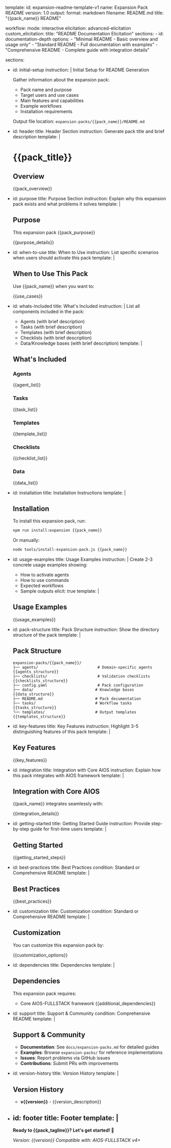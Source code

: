 template:
  id: expansion-readme-template-v1
  name: Expansion Pack README
  version: 1.0
  output:
    format: markdown
    filename: README.md
    title: "{{pack_name}} README"

workflow:
  mode: interactive
  elicitation: advanced-elicitation
  custom_elicitation:
    title: "README Documentation Elicitation"
    sections:
      - id: documentation-depth
        options:
          - "Minimal README - Basic overview and usage only"
          - "Standard README - Full documentation with examples"
          - "Comprehensive README - Complete guide with integration details"

sections:
  - id: initial-setup
    instruction: |
      Initial Setup for README Generation

      Gather information about the expansion pack:
      - Pack name and purpose
      - Target users and use cases
      - Main features and capabilities
      - Example workflows
      - Installation requirements

      Output file location: `expansion-packs/{{pack_name}}/README.md`

  - id: header
    title: Header Section
    instruction: Generate pack title and brief description
    template: |
      # {{pack_title}}

      ## Overview

      {{pack_overview}}

  - id: purpose
    title: Purpose Section
    instruction: Explain why this expansion pack exists and what problems it solves
    template: |
      ## Purpose

      This expansion pack {{pack_purpose}}

      {{purpose_details}}

  - id: when-to-use
    title: When to Use
    instruction: List specific scenarios when users should activate this pack
    template: |
      ## When to Use This Pack

      Use {{pack_name}} when you want to:

      {{use_cases}}

  - id: whats-included
    title: What's Included
    instruction: |
      List all components included in the pack:
      - Agents (with brief description)
      - Tasks (with brief description)
      - Templates (with brief description)
      - Checklists (with brief description)
      - Data/Knowledge bases (with brief description)
    template: |
      ## What's Included

      ### Agents

      {{agent_list}}

      ### Tasks

      {{task_list}}

      ### Templates

      {{template_list}}

      ### Checklists

      {{checklist_list}}

      ### Data

      {{data_list}}

  - id: installation
    title: Installation Instructions
    template: |
      ## Installation

      To install this expansion pack, run:

      ```bash
      npm run install:expansion {{pack_name}}
      ```

      Or manually:

      ```bash
      node tools/install-expansion-pack.js {{pack_name}}
      ```

  - id: usage-examples
    title: Usage Examples
    instruction: |
      Create 2-3 concrete usage examples showing:
      - How to activate agents
      - How to use commands
      - Expected workflows
      - Sample outputs
    elicit: true
    template: |
      ## Usage Examples

      {{usage_examples}}

  - id: pack-structure
    title: Pack Structure
    instruction: Show the directory structure of the pack
    template: |
      ## Pack Structure

      ```
      expansion-packs/{{pack_name}}/
      ├── agents/                          # Domain-specific agents
      {{agents_structure}}
      ├── checklists/                      # Validation checklists
      {{checklists_structure}}
      ├── config.yaml                      # Pack configuration
      ├── data/                           # Knowledge bases
      {{data_structure}}
      ├── README.md                       # Pack documentation
      ├── tasks/                          # Workflow tasks
      {{tasks_structure}}
      └── templates/                      # Output templates
      {{templates_structure}}
      ```

  - id: key-features
    title: Key Features
    instruction: Highlight 3-5 distinguishing features of this pack
    template: |
      ## Key Features

      {{key_features}}

  - id: integration
    title: Integration with Core AIOS
    instruction: Explain how this pack integrates with AIOS framework
    template: |
      ## Integration with Core AIOS

      {{pack_name}} integrates seamlessly with:

      {{integration_details}}

  - id: getting-started
    title: Getting Started Guide
    instruction: Provide step-by-step guide for first-time users
    template: |
      ## Getting Started

      {{getting_started_steps}}

  - id: best-practices
    title: Best Practices
    condition: Standard or Comprehensive README
    template: |
      ## Best Practices

      {{best_practices}}

  - id: customization
    title: Customization
    condition: Standard or Comprehensive README
    template: |
      ## Customization

      You can customize this expansion pack by:

      {{customization_options}}

  - id: dependencies
    title: Dependencies
    template: |
      ## Dependencies

      This expansion pack requires:

      - Core AIOS-FULLSTACK framework
      {{additional_dependencies}}

  - id: support
    title: Support & Community
    condition: Comprehensive README
    template: |
      ## Support & Community

      - **Documentation**: See `docs/expansion-packs.md` for detailed guides
      - **Examples**: Browse `expansion-packs/` for reference implementations
      - **Issues**: Report problems via GitHub issues
      - **Contributions**: Submit PRs with improvements

  - id: version-history
    title: Version History
    template: |
      ## Version History

      - **v{{version}}** - {{version_description}}

  - id: footer
    title: Footer
    template: |
      ---

      **Ready to {{pack_tagline}}? Let's get started! 🚀**

      _Version: {{version}}_
      _Compatible with: AIOS-FULLSTACK v4+_
